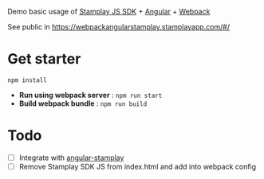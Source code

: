 Demo basic usage of [Stamplay JS SDK][stamplay-sdk] + [Angular][angular] + [Webpack][webpack]

See public in https://webpackangularstamplay.stamplayapp.com/#/

# Get starter

`npm install`

 - **Run using webpack server** : `npm run start`
 - **Build webpack bundle** : `npm run build`
 
# Todo

 - [ ] Integrate with [angular-stamplay][stamplay-angular]
 - [ ] Remove Stamplay SDK JS from index.html and add into webpack config
 
[stamplay-sdk]: https://github.com/Stamplay/stamplay-js-sdk
[stamplay-angular]: https://github.com/Stamplay/angular-stamplay
[angular]: https://github.com/angular/angular.js
[webpack]: http://webpack.github.io/
